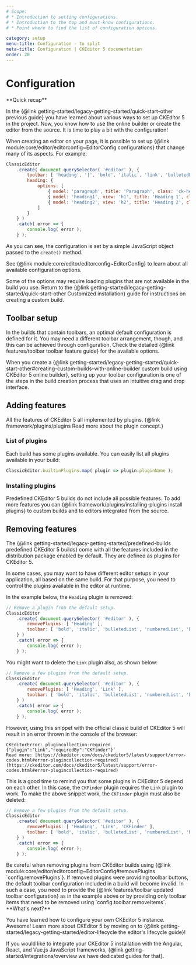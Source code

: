```yaml
---
# Scope:
# * Introduction to setting configurations.
# * Introduction to the top and must-know configurations.
# * Point where to find the list of configuration options.

category: setup
menu-title: Configuration - to split
meta-title: Configuration | CKEditor 5 documentation
order: 20
---
```


# Configuration

<info-box hint>
**Quick recap**

In the {@link getting-started/legacy-getting-started/quick-start-other previous guide} you have learned about various ways to set up CKEditor&nbsp;5 in the project. Now, you know how to use the online builder or create the editor from the source. It is time to play a bit with the configuration!
</info-box>

When creating an editor on your page, it is possible to set up {@link module:core/editor/editorconfig~EditorConfig configurations} that change many of its aspects. For example:

```js
ClassicEditor
	.create( document.querySelector( '#editor' ), {
		toolbar: [ 'heading', '|', 'bold', 'italic', 'link', 'bulletedList', 'numberedList', 'blockQuote' ],
		heading: {
			options: [
				{ model: 'paragraph', title: 'Paragraph', class: 'ck-heading_paragraph' },
				{ model: 'heading1', view: 'h1', title: 'Heading 1', class: 'ck-heading_heading1' },
				{ model: 'heading2', view: 'h2', title: 'Heading 2', class: 'ck-heading_heading2' }
			]
		}
	} )
	.catch( error => {
		console.log( error );
	} );
```

As you can see, the configuration is set by a simple JavaScript object passed to the `create()` method.

See {@link module:core/editor/editorconfig~EditorConfig} to learn about all available configuration options.

Some of the options may require loading plugins that are not available in the build you use. Return to the {@link getting-started/legacy-getting-started/quick-start-other Customized installation} guide for instructions on creating a custom build.

## Toolbar setup

In the builds that contain toolbars, an optimal default configuration is defined for it. You may need a different toolbar arrangement, though, and this can be achieved through configuration. Check the detailed {@link features/toolbar toolbar feature guide} for the available options.

When you create a {@link getting-started/legacy-getting-started/quick-start-other#creating-custom-builds-with-online-builder custom build using CKEditor 5 online builder}, setting up your toolbar configuration is one of the steps in the build creation process that uses an intuitive drag and drop interface.

## Adding features

All the features of CKEditor 5 all implemented by plugins. {@link framework/plugins/plugins Read more about the plugin concept.}

### List of plugins

Each build has some plugins available. You can easily list all plugins available in your build:

```js
ClassicEditor.builtinPlugins.map( plugin => plugin.pluginName );
```

### Installing plugins

Predefined CKEditor 5 builds do not include all possible features. To add more features you can {@link framework/plugins/installing-plugins install plugins} to custom builds and to editors integrated from the source.

## Removing features

The {@link getting-started/legacy-getting-started/predefined-builds predefined CKEditor 5 builds} come with all the features included in the distribution package enabled by default. They are defined as plugins for CKEditor 5.

In some cases, you may want to have different editor setups in your application, all based on the same build. For that purpose, you need to control the plugins available in the editor at runtime.

In the example below, the `Heading` plugin is removed:

```js
// Remove a plugin from the default setup.
ClassicEditor
	.create( document.querySelector( '#editor' ), {
		removePlugins: [ 'Heading' ],
		toolbar: [ 'bold', 'italic', 'bulletedList', 'numberedList', 'blockQuote' , 'link' ]
	} )
	.catch( error => {
		console.log( error );
	} );
```

You might want to delete the `Link` plugin also, as shown below:

```js
// Remove a few plugins from the default setup.
ClassicEditor
	.create( document.querySelector( '#editor' ), {
		removePlugins: [ 'Heading', 'Link' ],
		toolbar: [ 'bold', 'italic', 'bulletedList', 'numberedList', 'blockQuote' ]
	} )
	.catch( error => {
		console.log( error );
	} );
```

However, using this snippet with the official classic build of CKEditor 5 will result in an error thrown in the console of the browser:
```
CKEditorError: plugincollection-required {"plugin":"Link","requiredBy":"CKFinder"}`
Read more: [https://ckeditor.com/docs/ckeditor5/latest/support/error-codes.html#error-plugincollection-required](https://ckeditor.com/docs/ckeditor5/latest/support/error-codes.html#error-plugincollection-required)
```
This is a good time to remind you that some plugins in CKEditor 5 depend on each other. In this case, the `CKFinder` plugin requires the `Link` plugin to work. To make the above snippet work, the `CKFinder` plugin must also be deleted:

```js
// Remove a few plugins from the default setup.
ClassicEditor
	.create( document.querySelector( '#editor' ), {
		removePlugins: [ 'Heading', 'Link', 'CKFinder' ],
		toolbar: [ 'bold', 'italic', 'bulletedList', 'numberedList', 'blockQuote' ]
	} )
	.catch( error => {
		console.log( error );
	} );
```

<info-box>
	Be careful when removing plugins from CKEditor builds using {@link module:core/editor/editorconfig~EditorConfig#removePlugins `config.removePlugins`}. If removed plugins were providing toolbar buttons, the default toolbar configuration included in a build will become invalid. In such a case, you need to provide the {@link features/toolbar updated toolbar configuration} as in the example above or by providing only toolbar items that need to be removed using `config.toolbar.removeItems`.
</info-box>

<info-box hint>
**What's next?**

You have learned how to configure your own CKEditor 5 instance. Awesome! Learn more about CKEditor 5 by moving on to {@link getting-started/legacy-getting-started/editor-lifecycle the editor's lifecycle guide}!

If you would like to integrate your CKEditor 5 installation with the Angular, React, and Vue.js JavaScript frameworks, {@link getting-started/integrations/overview we have dedicated guides for that}.
</info-box>
